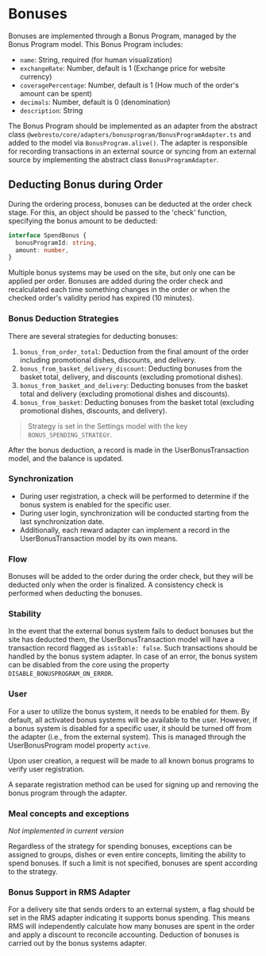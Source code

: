 # Bonuses

Bonuses are implemented through a Bonus Program, managed by the Bonus Program model. This Bonus Program includes:

- `name`: String, required (for human visualization)
- `exchangeRate`: Number, default is 1 (Exchange price for website currency)
- `coveragePercentage`: Number, default is 1 (How much of the order's amount can be spent)
- `decimals`: Number, default is 0 (denomination)
- `description`: String

The Bonus Program should be implemented as an adapter from the abstract class `@webresto/core/adapters/bonusprogram/BonusProgramAdapter.ts` and added to the model via `BonusProgram.alive()`. The adapter is responsible for recording transactions in an external source or syncing from an external source by implementing the abstract class `BonusProgramAdapter`.

## Deducting Bonus during Order

During the ordering process, bonuses can be deducted at the order check stage. For this, an object should be passed to the 'check' function, specifying the bonus amount to be deducted:

```typescript
interface SpendBonus {
  bonusProgramId: string,
  amount: number,
}
```
Multiple bonus systems may be used on the site, but only one can be applied per order. Bonuses are added during the order check and recalculated each time something changes in the order or when the checked order's validity period has expired (10 minutes).

### Bonus Deduction Strategies

There are several strategies for deducting bonuses:

1) `bonus_from_order_total`: Deduction from the final amount of the order including promotional dishes, discounts, and delivery.
2) `bonus_from_basket_delivery_discount`: Deducting bonuses from the basket total, delivery, and discounts (excluding promotional dishes).
3) `bonus_from_basket_and_delivery`: Deducting bonuses from the basket total and delivery (excluding promotional dishes and discounts).
4) `bonus_from_basket`: Deducting bonuses from the basket total (excluding promotional dishes, discounts, and delivery).

> Strategy is set in the Settings model with the key `BONUS_SPENDING_STRATEGY`.

After the bonus deduction, a record is made in the UserBonusTransaction model, and the balance is updated.

### Synchronization

- During user registration, a check will be performed to determine if the bonus system is enabled for the specific user.
- During user login, synchronization will be conducted starting from the last synchronization date.
- Additionally, each reward adapter can implement a record in the UserBonusTransaction model by its own means.

### Flow

Bonuses will be added to the order during the order check, but they will be deducted only when the order is finalized. A consistency check is performed when deducting the bonuses.

### Stability

In the event that the external bonus system fails to deduct bonuses but the site has deducted them, the UserBonusTransaction model will have a transaction record flagged as `isStable: false`. Such transactions should be handled by the bonus system adapter. In case of an error, the bonus system can be disabled from the core using the property `DISABLE_BONUSPROGRAM_ON_ERROR`.

### User

For a user to utilize the bonus system, it needs to be enabled for them. By default, all activated bonus systems will be available to the user. However, if a bonus system is disabled for a specific user, it should be turned off from the adapter (i.e., from the external system). This is managed through the UserBonusProgram model property `active`.

Upon user creation, a request will be made to all known bonus programs to verify user registration.

A separate registration method can be used for signing up and removing the bonus program through the adapter.

### Meal concepts and exceptions
*Not implemented in current version*

Regardless of the strategy for spending bonuses, exceptions can be assigned to groups, dishes or even entire concepts, limiting the ability to spend bonuses. If such a limit is not specified, bonuses are spent according to the strategy. 

### Bonus Support in RMS Adapter

For a delivery site that sends orders to an external system, a flag should be set in the RMS adapter indicating it supports bonus spending. This means RMS will independently calculate how many bonuses are spent in the order and apply a discount to reconcile accounting. Deduction of bonuses is carried out by the bonus systems adapter.
